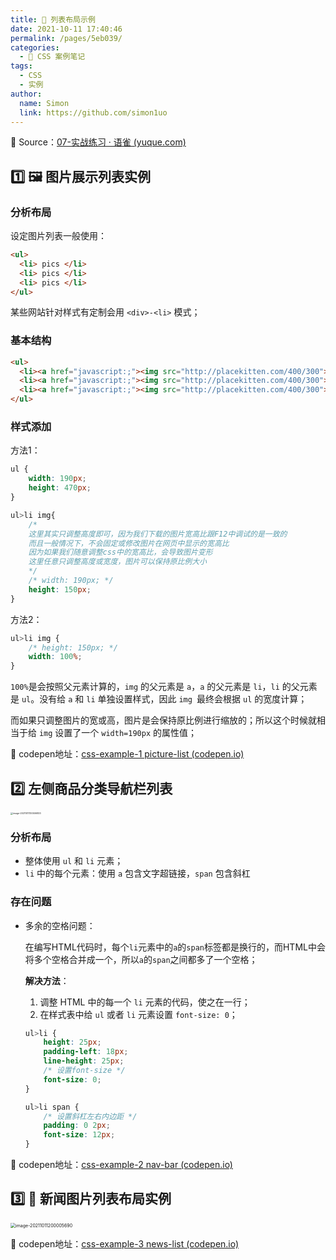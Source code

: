 ```yaml
---
title: 🧾 列表布局示例
date: 2021-10-11 17:40:46
permalink: /pages/5eb039/
categories: 
  - 🧰 CSS 案例笔记
tags: 
  - CSS
  - 实例
author: 
  name: Simon
  link: https://github.com/simon1uo
---
```


🔗 Source：[07-实战练习 · 语雀 (yuque.com)](https://www.yuque.com/u21195183/hfcamg/stdtm3#2f97db95)

## :one: 🖼 图片展示列表实例

### 分析布局

设定图片列表一般使用：

```html
<ul>
  <li> pics </li>
  <li> pics </li>
  <li> pics </li>
</ul>
```

某些网站针对样式有定制会用 `<div>-<li>` 模式；



### 基本结构

```html
<ul>
  <li><a href="javascript:;"><img src="http://placekitten.com/400/300"></a></li>
  <li><a href="javascript:;"><img src="http://placekitten.com/400/300"></a></li>
  <li><a href="javascript:;"><img src="http://placekitten.com/400/300"></a></li>
</ul>
```



### 样式添加

方法1：

```css
ul {
    width: 190px;
    height: 470px;
}

ul>li img{
    /* 
    这里其实只调整高度即可，因为我们下载的图片宽高比跟F12中调试的是一致的
    而且一般情况下，不会固定或修改图片在网页中显示的宽高比
    因为如果我们随意调整css中的宽高比，会导致图片变形 
    这里任意只调整高度或宽度，图片可以保持原比例大小
    */
    /* width: 190px; */
    height: 150px;
}
```



方法2：

```css
ul>li img {
    /* height: 150px; */
    width: 100%;
}
```

`100%`是会按照父元素计算的，`img` 的父元素是 `a`，`a` 的父元素是 `li`，`li` 的父元素是 `ul`。没有给 `a` 和 `li` 单独设置样式，因此 `img `最终会根据 `ul` 的宽度计算；

而如果只调整图片的宽或高，图片是会保持原比例进行缩放的；所以这个时候就相当于给 `img` 设置了一个 `width=190px` 的属性值；

🌰 codepen地址：[css-example-1 picture-list (codepen.io)](https://codepen.io/simownspace/pen/yLoLZQX)



## :two: 左侧商品分类导航栏列表

<img src="https://cdn.jsdelivr.net/gh/simon1uo/image-flow@master/image/vYy2Qs.png" alt="image-20211011130506833" style="zoom:25%;" />

### 分析布局

- 整体使用 `ul` 和 `li` 元素；
- `li` 中的每个元素：使用 `a` 包含文字超链接，`span` 包含斜杠



### 存在问题

+ 多余的空格问题：

  在编写HTML代码时，每个`li`元素中的`a`的`span`标签都是换行的，而HTML中会将多个空格合并成一个，所以`a`的`span`之间都多了一个空格；

  **解决方法**：

  1. 调整 HTML 中的每一个 `li` 元素的代码，使之在一行；
  2. 在样式表中给 `ul` 或者 `li` 元素设置 `font-size: 0`；

  ```css
  ul>li {
      height: 25px;
      padding-left: 18px;
      line-height: 25px;
      /* 设置font-size */
      font-size: 0;
  }
  
  ul>li span {
      /* 设置斜杠左右内边距 */
      padding: 0 2px;
      font-size: 12px;
  }
  ```

🌰 codepen地址：[css-example-2 nav-bar (codepen.io)](https://codepen.io/simownspace/pen/NWvWoQb)



## :three: :newspaper: 新闻图片列表布局实例

<img src="https://cdn.jsdelivr.net/gh/simon1uo/image-flow@master/image/29GDKH.png" alt="image-20211011200005690" style="zoom: 50%;" />

🌰 codepen地址：[css-example-3 news-list (codepen.io)](https://codepen.io/simownspace/pen/MWvYgLv)

